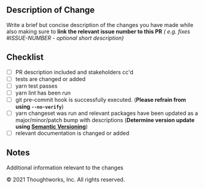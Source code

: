 ## Description of Change

<!--
Thank you for your Pull Request. Please provide a description above and review
the requirements below.

Contributors guide: https://github.com/ThoughtWorks-Cleantech/cloud-carbon-footprint/blob/trunk/CONTRIBUTING.md
-->

Write a brief but concise description of the changes you have made while also making sure to **link the relevant issue number to this PR** _( e.g. fixes #ISSUE-NUMBER - optional short description)_

## Checklist

<!-- Remove items that do not apply. For completed items, change [ ] to [x]. -->

- [ ] PR description included and stakeholders cc'd
- [ ] tests are changed or added
- [ ] yarn test passes
- [ ] yarn lint has been run
- [ ] git pre-commit hook is successfully executed.
      (**Please refrain from using `--no-verify`**)
- [ ] yarn changeset was run and relevant packages have been updated as a major/minor/patch bump with descriptions
      (**Determine version update using [Semantic Versioning](https://semver.org/)**)
- [ ] relevant documentation is changed or added

## Notes

Additional information relevant to the changes

© 2021 Thoughtworks, Inc. All rights reserved.
